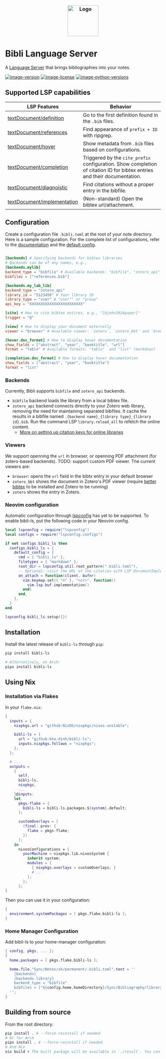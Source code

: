 <h3 align="center">
  <img
    src="https://raw.githubusercontent.com/kha-dinh/bibli-ls/main/docs/logo.jpeg"
    width="100"
    alt="Logo"
  /><br />
</h3>

# Bibli Language Server

A [Language Server](https://microsoft.github.io/language-server-protocol/) that brings bibliographies into your notes.

[![image-version](https://img.shields.io/pypi/v/bibli-ls.svg)](https://python.org/pypi/bibli-ls)
[![image-license](https://img.shields.io/pypi/l/bibli-ls.svg)](https://python.org/pypi/bibli-ls)
[![image-python-versions](https://img.shields.io/badge/python->=3.8-blue)](https://python.org/pypi/bibli-ls)

## Supported LSP capabilities

| LSP Features                                                                                                                                           | Behavior                                                                                                                 |
| ------------------------------------------------------------------------------------------------------------------------------------------------------ | ------------------------------------------------------------------------------------------------------------------------ |
| [textDocument/definition](https://microsoft.github.io/language-server-protocol/specifications/lsp/3.17/specification/#textDocument_definition)         | Go to the first definition found in the `.bib` files.                                                                    |
| [textDocument/references](https://microsoft.github.io/language-server-protocol/specifications/lsp/3.17/specification/#textDocument_references)         | Find appearance of `prefix + ID` with ripgrep.                                                                           |
| [textDocument/hover](https://microsoft.github.io/language-server-protocol/specifications/lsp/3.17/specification/#textDocument_hover)                   | Show metadata from `.bib` files based on configurations.                                                                 |
| [textDocument/completion](https://microsoft.github.io/language-server-protocol/specifications/lsp/3.17/specification/#textDocument_completion)         | Triggered by the `cite_prefix` configuration. Show completion of citation ID for bibtex entries and their documentation. |
| [textDocument/diagnoistic](https://microsoft.github.io/language-server-protocol/specifications/lsp/3.17/specification/#textDocument_completion)        | Find citations without a proper entry in the bibfile.                                                                    |
| [textDocument/implementation](https://microsoft.github.io/language-server-protocol/specifications/lsp/3.17/specification/#textDocument_implementation) | (Non-standard) Open the bibtex url/attachment.                                                                           |

## Configuration

Create a configuration file `.bibli.toml` at the root of your note directory. Here is a sample configuration. For the complete list of configurations, refer to the [documentation](/docs/configurations.md) and the [default config](/docs/default-config.toml).

```toml

[backends] # Specifying backends for bibtex libraries
# Backends can be of any names, e.g.,
[backends.mylib]
backend_type = "bibfile" # Available backends: "bibfile", "zotero_api"
bibfiles = ["references.bib"]

[backends.my_lab_lib]
backend_type = "zotero_api"
library_id = "5123456" # Your library ID
library_type = "user" # "user"" or "group"
api_key = "XXXXXXXXXXXXXXXXXXXXXXXX"

[cite] # How to cite bibtex entires, e.g., "[@john2024paper]"
trigger = "@"

[view] # How to display your document externally
viewer = "browser" # Available viewer: `zotero`, `zotero_bbt` and `browser`

[hover.doc_format] # How to display hover documentation
show_fields = ["abstract", "year", "booktitle", "url"]
format = "table" # Available formats: "table"  and "list" (markdown)

[completion.doc_format] # How to display hover documentation
show_fields = ["abstract", "year", "booktitle"]
format = "list"

```

### Backends

Currently, Bibli supports `bibfile` and `zotero_api` backends.

- `bibfile` backend loads the library from a local bibtex file.
- `zotero_api` backend connects directly to your Zotero web library, removing the need for maintaining separated bibfiles. It cache the results in a bibfile named `.{backend name}_{library type}_{library id}.bib`. Run the command LSP `library.reload_all` to refetch the online content.
  - [More on setting up citation keys for online libraries](/docs/custom-cite-keys.md)

### Viewers

We support openning the `url` in browser, or openning PDF attachment (for zotero-based backends). TODO: support custom PDF viewer. The current viewers are:

- `browser`: opens the `url` field in the bibtx entry in your default browser
- `zotero_bbt` shows the document in Zotero's PDF viewer (require [better bibtex](https://retorque.re/zotero-better-bibtex/) to be installed and Zotero to be running)
- `zotero` shows the entry in Zotero.

### Neovim configuration

Automatic configuration through [lspconfig]() has yet to be supported. To enable bibli-ls, put the following code in your Neovim config.

```lua
local lspconfig = require("lspconfig")
local configs = require("lspconfig.configs")

if not configs.bibli_ls then
  configs.bibli_ls = {
    default_config = {
      cmd = { "bibli_ls" },
      filetypes = { "markdown" },
      root_dir = lspconfig.util.root_pattern(".bibli.toml"),
      -- Optional: visit the URL of the citation with LSP DocumentImplementation
      on_attach = function(client, bufnr)
        vim.keymap.set({ "n" }, "<cr>", function()
          vim.lsp.buf.implementation()
        end)
      end,
    },
  }
end

lspconfig.bibli_ls.setup({})
```

## Installation

Install the latest release of `bibli-ls` through `pip`:

```bash
pip install bibli-ls

# Alternatively, on Arch:
pipx install bibli-ls
```

## Using Nix

### Installation via Flakes

In your `flake.nix`:

```nix
{
  inputs = {
    nixpkgs.url = "github:NixOS/nixpkgs/nixos-unstable";

    bibli-ls = {
      url = "github:kha-dinh/bibli-ls";
      inputs.nixpkgs.follows = "nixpkgs";
    };
  };

  # ...
  outputs =
    {
      self,
      bibli-ls,
      nixpkgs,
      ...
    }@inputs:
    let
      pkgs-flake = {
        bibli-ls = bibli-ls.packages.${system}.default;
      };

      customOverlays = [
        (final: prev: {
          flake = pkgs-flake;
        })
      ];
    in
      nixosConfigurations = {
        yourMachine = nixpkgs.lib.nixosSystem {
          inherit system;
          modules = [
            { nixpkgs.overlays = customOverlays; }
            # ...
          ];
        };
      };
}
```

Then you can use it in your configuration:

```nix
{
  environment.systemPackages = [ pkgs.flake.bibli-ls ];
}
```

### Home Manager Configuration

Add bibli-ls to your home-manager configuration:

```nix
{ config, pkgs, ... }:
{
  home.packages = [ pkgs.flake.bibli-ls ];

  home.file."Sync/Notes/zk/permanent/.bibli.toml".text = ''
    [backends]
    [backends.library]
    backend_type = "bibfile"
    bibfiles = ["${config.home.homeDirectory}/Sync/Bibliography/library.bib"]
  '';
}
```

## Building from source

From the root directory:

```bash
pip install . # --force-reinstall if needed
# Or for Arch
pipx install . # --force-reinstall if needed
# And Nix
nix build # The built package will be available in `./result`. You can also use `nix run`
```
